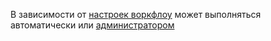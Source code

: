 
В зависимости от [настроек воркфлоу](../../../../task/workflows.md) может выполняться автоматически или [администратором](../../../../access.md)
